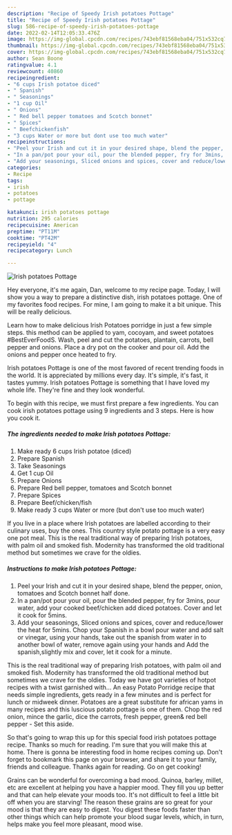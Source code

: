 ```yaml
---
description: "Recipe of Speedy Irish potatoes Pottage"
title: "Recipe of Speedy Irish potatoes Pottage"
slug: 586-recipe-of-speedy-irish-potatoes-pottage
date: 2022-02-14T12:05:33.476Z
image: https://img-global.cpcdn.com/recipes/743ebf81568eba04/751x532cq70/irish-potatoes-pottage-recipe-main-photo.jpg
thumbnail: https://img-global.cpcdn.com/recipes/743ebf81568eba04/751x532cq70/irish-potatoes-pottage-recipe-main-photo.jpg
cover: https://img-global.cpcdn.com/recipes/743ebf81568eba04/751x532cq70/irish-potatoes-pottage-recipe-main-photo.jpg
author: Sean Boone
ratingvalue: 4.1
reviewcount: 40860
recipeingredient:
- "6 cups Irish potatoe diced"
- " Spanish"
- " Seasonings"
- "1 cup Oil"
- " Onions"
- " Red bell pepper tomatoes and Scotch bonnet"
- " Spices"
- " Beefchickenfish"
- "3 cups Water or more but dont use too much water"
recipeinstructions:
- "Peel your Irish and cut it in your desired shape, blend the pepper, onion, tomatoes and Scotch bonnet half done."
- "In a pan/pot pour your oil, pour the blended pepper, fry for 3mins, pour water, add your cooked beef/chicken add diced potatoes. Cover and let it cook for 5mins."
- "Add your seasonings, Sliced onions and spices, cover and reduce/lower the heat for 5mins. Chop your Spanish in a bowl pour water and add salt or vinegar, using your hands, take out the spanish from water in to another bowl of water, remove again using your hands and Add the spanish,slightly mix and cover, let it cook for a minute."
categories:
- Recipe
tags:
- irish
- potatoes
- pottage

katakunci: irish potatoes pottage 
nutrition: 295 calories
recipecuisine: American
preptime: "PT11M"
cooktime: "PT42M"
recipeyield: "4"
recipecategory: Lunch

---
```



![Irish potatoes Pottage](https://img-global.cpcdn.com/recipes/743ebf81568eba04/751x532cq70/irish-potatoes-pottage-recipe-main-photo.jpg)

Hey everyone, it's me again, Dan, welcome to my recipe page. Today, I will show you a way to prepare a distinctive dish, irish potatoes pottage. One of my favorites food recipes. For mine, I am going to make it a bit unique. This will be really delicious.

Learn how to make delicious Irish Potatoes porridge in just a few simple steps. this method can be applied to yam, cocoyam, and sweet potatoes #BestEverFoodS. Wash, peel and cut the potatoes, plantain, carrots, bell pepper and onions. Place a dry pot on the cooker and pour oil. Add the onions and pepper once heated to fry.

Irish potatoes Pottage is one of the most favored of recent trending foods in the world. It is appreciated by millions every day. It's simple, it's fast, it tastes yummy. Irish potatoes Pottage is something that I have loved my whole life. They're fine and they look wonderful.


To begin with this recipe, we must first prepare a few ingredients. You can cook irish potatoes pottage using 9 ingredients and 3 steps. Here is how you cook it.

<!--inarticleads1-->

##### The ingredients needed to make Irish potatoes Pottage:

1. Make ready 6 cups Irish potatoe (diced)
1. Prepare  Spanish
1. Take  Seasonings
1. Get 1 cup Oil
1. Prepare  Onions
1. Prepare  Red bell pepper, tomatoes and Scotch bonnet
1. Prepare  Spices
1. Prepare  Beef/chicken/fish
1. Make ready 3 cups Water or more (but don&#39;t use too much water)


If you live in a place where Irish potatoes are labelled according to their culinary uses, buy the ones. This country style potato pottage is a very easy one pot meal. This is the real traditional way of preparing Irish potatoes, with palm oil and smoked fish. Modernity has transformed the old traditional method but sometimes we crave for the oldies. 

<!--inarticleads2-->

##### Instructions to make Irish potatoes Pottage:

1. Peel your Irish and cut it in your desired shape, blend the pepper, onion, tomatoes and Scotch bonnet half done.
1. In a pan/pot pour your oil, pour the blended pepper, fry for 3mins, pour water, add your cooked beef/chicken add diced potatoes. Cover and let it cook for 5mins.
1. Add your seasonings, Sliced onions and spices, cover and reduce/lower the heat for 5mins. Chop your Spanish in a bowl pour water and add salt or vinegar, using your hands, take out the spanish from water in to another bowl of water, remove again using your hands and Add the spanish,slightly mix and cover, let it cook for a minute.


This is the real traditional way of preparing Irish potatoes, with palm oil and smoked fish. Modernity has transformed the old traditional method but sometimes we crave for the oldies. Today we have got varieties of hotpot recipes with a twist garnished with… An easy Potato Porridge recipe that needs simple ingredients, gets ready in a few minutes and is perfect for lunch or midweek dinner. Potatoes are a great substitute for african yams in many recipes and this luscious potato pottage is one of them. Chop the red onion, mince the garlic, dice the carrots, fresh pepper, green&amp; red bell pepper - Set this aside. 

So that's going to wrap this up for this special food irish potatoes pottage recipe. Thanks so much for reading. I'm sure that you will make this at home. There is gonna be interesting food in home recipes coming up. Don't forget to bookmark this page on your browser, and share it to your family, friends and colleague. Thanks again for reading. Go on get cooking!

Grains can be wonderful for overcoming a bad mood. Quinoa, barley, millet, etc are excellent at helping you have a happier mood. They fill you up better and that can help elevate your moods too. It's not difficult to feel a little bit off when you are starving! The reason these grains are so great for your mood is that they are easy to digest. You digest these foods faster than other things which can help promote your blood sugar levels, which, in turn, helps make you feel more pleasant, mood wise.

